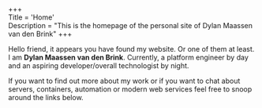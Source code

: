 +++  
Title = 'Home'  
Description = "This is the homepage of the personal site of Dylan Maassen van den Brink"
+++  

Hello friend, it appears you have found my website. Or one of them at least. I am **Dylan Maassen van den Brink**. Currently, a platform engineer by day and an aspiring developer/overall technologist by night.   

If you want to find out more about my work or if you want to chat about servers, containers, automation or modern web services feel free to snoop around the links below.





